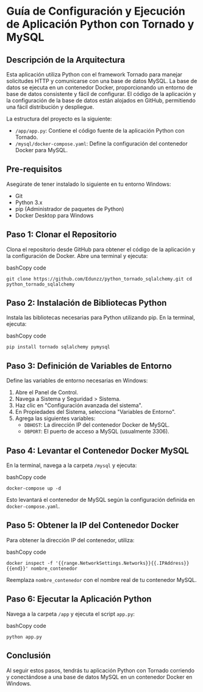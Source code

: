 # Guía de Configuración y Ejecución de Aplicación Python con Tornado y MySQL

## Descripción de la Arquitectura

Esta aplicación utiliza Python con el framework Tornado para manejar solicitudes HTTP y comunicarse con una base de datos MySQL. La base de datos se ejecuta en un contenedor Docker, proporcionando un entorno de base de datos consistente y fácil de configurar. El código de la aplicación y la configuración de la base de datos están alojados en GitHub, permitiendo una fácil distribución y despliegue.

La estructura del proyecto es la siguiente:

-   `/app/app.py`: Contiene el código fuente de la aplicación Python con Tornado.
-   `/mysql/docker-compose.yaml`: Define la configuración del contenedor Docker para MySQL.

## Pre-requisitos

Asegúrate de tener instalado lo siguiente en tu entorno Windows:

-   Git
-   Python 3.x
-   pip (Administrador de paquetes de Python)
-   Docker Desktop para Windows

## Paso 1: Clonar el Repositorio

Clona el repositorio desde GitHub para obtener el código de la aplicación y la configuración de Docker. Abre una terminal y ejecuta:

bashCopy code

`git clone https://github.com/Edunzz/python_tornado_sqlalchemy.git
cd python_tornado_sqlalchemy` 

## Paso 2: Instalación de Bibliotecas Python

Instala las bibliotecas necesarias para Python utilizando pip. En la terminal, ejecuta:

bashCopy code

`pip install tornado sqlalchemy pymysql` 

## Paso 3: Definición de Variables de Entorno

Define las variables de entorno necesarias en Windows:

1.  Abre el Panel de Control.
2.  Navega a Sistema y Seguridad > Sistema.
3.  Haz clic en "Configuración avanzada del sistema".
4.  En Propiedades del Sistema, selecciona "Variables de Entorno".
5.  Agrega las siguientes variables:
    -   `DBHOST`: La dirección IP del contenedor Docker de MySQL.
    -   `DBPORT`: El puerto de acceso a MySQL (usualmente 3306).

## Paso 4: Levantar el Contenedor Docker MySQL

En la terminal, navega a la carpeta `/mysql` y ejecuta:

bashCopy code

`docker-compose up -d` 

Esto levantará el contenedor de MySQL según la configuración definida en `docker-compose.yaml`.

## Paso 5: Obtener la IP del Contenedor Docker

Para obtener la dirección IP del contenedor, utiliza:

bashCopy code

`docker inspect -f '{{range.NetworkSettings.Networks}}{{.IPAddress}}{{end}}' nombre_contenedor` 

Reemplaza `nombre_contenedor` con el nombre real de tu contenedor MySQL.

## Paso 6: Ejecutar la Aplicación Python

Navega a la carpeta `/app` y ejecuta el script `app.py`:

bashCopy code

`python app.py` 

## Conclusión

Al seguir estos pasos, tendrás tu aplicación Python con Tornado corriendo y conectándose a una base de datos MySQL en un contenedor Docker en Windows.
